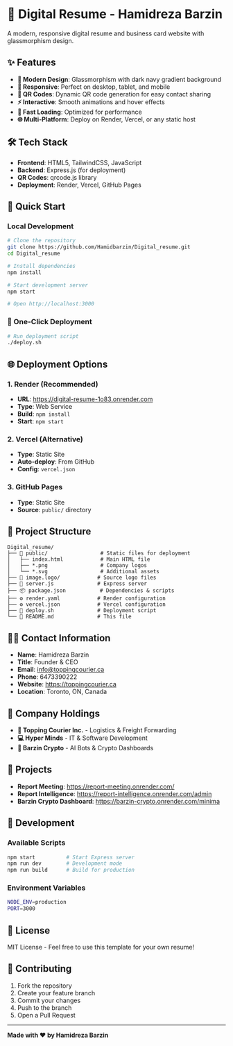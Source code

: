 # 🚀 Digital Resume - Hamidreza Barzin

A modern, responsive digital resume and business card website with glassmorphism design.

## ✨ Features

- **🎨 Modern Design**: Glassmorphism with dark navy gradient background
- **📱 Responsive**: Perfect on desktop, tablet, and mobile
- **📲 QR Codes**: Dynamic QR code generation for easy contact sharing
- **⚡ Interactive**: Smooth animations and hover effects
- **🚀 Fast Loading**: Optimized for performance
- **🌐 Multi-Platform**: Deploy on Render, Vercel, or any static host

## 🛠️ Tech Stack

- **Frontend**: HTML5, TailwindCSS, JavaScript
- **Backend**: Express.js (for deployment)
- **QR Codes**: qrcode.js library
- **Deployment**: Render, Vercel, GitHub Pages

## 🚀 Quick Start

### Local Development

```bash
# Clone the repository
git clone https://github.com/Hamidbarzin/Digital_resume.git
cd Digital_resume

# Install dependencies
npm install

# Start development server
npm start

# Open http://localhost:3000
```

### 🚀 One-Click Deployment

```bash
# Run deployment script
./deploy.sh
```

## 🌐 Deployment Options

### 1. Render (Recommended)
- **URL**: https://digital-resume-1o83.onrender.com
- **Type**: Web Service
- **Build**: `npm install`
- **Start**: `npm start`

### 2. Vercel (Alternative)
- **Type**: Static Site
- **Auto-deploy**: From GitHub
- **Config**: `vercel.json`

### 3. GitHub Pages
- **Type**: Static Site
- **Source**: `public/` directory

## 📁 Project Structure

```
Digital_resume/
├── 📁 public/                 # Static files for deployment
│   ├── index.html            # Main HTML file
│   ├── *.png                 # Company logos
│   └── *.svg                 # Additional assets
├── 📁 image.logo/            # Source logo files
├── 🚀 server.js              # Express server
├── 📦 package.json           # Dependencies & scripts
├── ⚙️ render.yaml            # Render configuration
├── ⚙️ vercel.json            # Vercel configuration
├── 🚀 deploy.sh              # Deployment script
└── 📖 README.md              # This file
```

## 👨‍💼 Contact Information

- **Name**: Hamidreza Barzin
- **Title**: Founder & CEO
- **Email**: info@toppingcourier.ca
- **Phone**: 6473390222
- **Website**: https://toppingcourier.ca
- **Location**: Toronto, ON, Canada

## 🏢 Company Holdings

- **🚚 Topping Courier Inc.** - Logistics & Freight Forwarding
- **💻 Hyper Minds** - IT & Software Development  
- **🤖 Barzin Crypto** - AI Bots & Crypto Dashboards

## 🎯 Projects

- **Report Meeting**: https://report-meeting.onrender.com/
- **Report Intelligence**: https://report-intelligence.onrender.com/admin
- **Barzin Crypto Dashboard**: https://barzin-crypto.onrender.com/minima

## 🔧 Development

### Available Scripts

```bash
npm start          # Start Express server
npm run dev        # Development mode
npm run build      # Build for production
```

### Environment Variables

```bash
NODE_ENV=production
PORT=3000
```

## 📄 License

MIT License - Feel free to use this template for your own resume!

## 🤝 Contributing

1. Fork the repository
2. Create your feature branch
3. Commit your changes
4. Push to the branch
5. Open a Pull Request

---

**Made with ❤️ by Hamidreza Barzin**